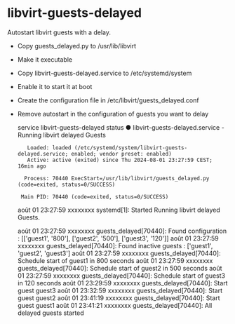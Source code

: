 # libvirt-guests-delayed
Autostart libvirt guests with a delay.

- Copy guests_delayed.py to /usr/lib/libvirt
- Make it executable
- Copy libvirt-guests-delayed.service to /etc/systemd/system
- Enable it to start it at boot
- Create the configuration file in /etc/libvirt/guests_delayed.conf
- Remove autostart in the configuration of guests you want to delay

    service libvirt-guests-delayed status
    ● libvirt-guests-delayed.service - Running libvirt delayed Guests

         Loaded: loaded (/etc/systemd/system/libvirt-guests-delayed.service; enabled; vendor preset: enabled)
         Active: active (exited) since Thu 2024-08-01 23:27:59 CEST; 16min ago

        Process: 70440 ExecStart=/usr/lib/libvirt/guests_delayed.py (code=exited, status=0/SUCCESS)

       Main PID: 70440 (code=exited, status=0/SUCCESS)


    août 01 23:27:59 xxxxxxxx systemd[1]: Started Running libvirt delayed Guests.

    août 01 23:27:59 xxxxxxxx guests_delayed[70440]: Found configuration : [['guest1', '800'], ['guest2', '500'], ['guest3', '120']]
    août 01 23:27:59 xxxxxxxx guests_delayed[70440]: Found inactive guests : ['guest1', 'guest2', 'guest3']
    août 01 23:27:59 xxxxxxxx guests_delayed[70440]: Schedule start of guest1 in 800 seconds
    août 01 23:27:59 xxxxxxxx guests_delayed[70440]: Schedule start of guest2 in 500 seconds
    août 01 23:27:59 xxxxxxxx guests_delayed[70440]: Schedule start of guest3 in 120 seconds
    août 01 23:29:59 xxxxxxxx guests_delayed[70440]: Start guest guest3
    août 01 23:32:59 xxxxxxxx guests_delayed[70440]: Start guest guest2
    août 01 23:41:19 xxxxxxxx guests_delayed[70440]: Start guest guest1
    août 01 23:41:21 xxxxxxxx guests_delayed[70440]: All delayed guests started

